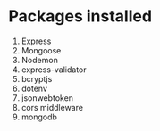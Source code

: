 # Packages installed

1. Express
2. Mongoose
3. Nodemon
4. express-validator
5. bcryptjs
6. dotenv
7. jsonwebtoken
8. cors middleware
9. mongodb
